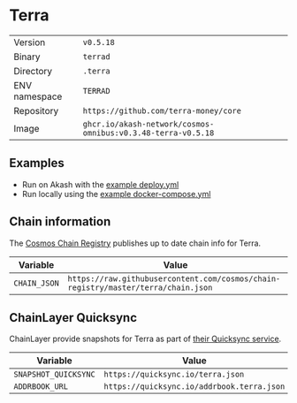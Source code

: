 # Terra

| | |
|---|---|
|Version|`v0.5.18`|
|Binary|`terrad`|
|Directory|`.terra`|
|ENV namespace|`TERRAD`|
|Repository|`https://github.com/terra-money/core`|
|Image|`ghcr.io/akash-network/cosmos-omnibus:v0.3.48-terra-v0.5.18`|

## Examples

- Run on Akash with the [example deploy.yml](./deploy.yml)
- Run locally using the [example docker-compose.yml](./docker-compose.yml)

## Chain information

The [Cosmos Chain Registry](https://github.com/cosmos/chain-registry) publishes up to date chain info for Terra.

|Variable|Value|
|---|---|
|`CHAIN_JSON`|`https://raw.githubusercontent.com/cosmos/chain-registry/master/terra/chain.json`|

## ChainLayer Quicksync

ChainLayer provide snapshots for Terra as part of [their Quicksync service](https://quicksync.io/networks/terra.html).

|Variable|Value|
|---|---|
|`SNAPSHOT_QUICKSYNC`|`https://quicksync.io/terra.json`|
|`ADDRBOOK_URL`|`https://quicksync.io/addrbook.terra.json`|
